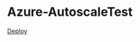 # Azure-AutoscaleTest

[Deploy](https://portal.azure.com/#create/Microsoft.Template/uri/https%3A%2F%2Fraw.githubusercontent.com%2Fantchideli%2FAzure-AutoscaleTest%2Fmaster%2FTest-vmss-win-autoscale.json)
